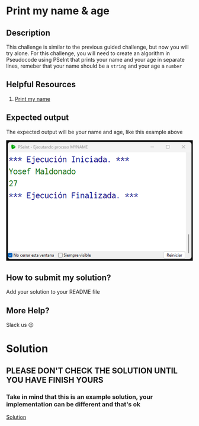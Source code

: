 # Print my name & age

## Description

This challenge is similar to the previous guided challenge, but now you will try alone. For this challenge, you will need to create an algorithm in Pseudocode using PSeInt that prints your name and your age in separate lines, remeber that your name should be a `string` and your age a `number`

## Helpful Resources

1. [Print my name](../../e03/desc/README.md)

## Expected output

The expected output will be your name and age, like this example above

![pe10](../../../assets/PE10.png 'pe10')

## How to submit my solution?

Add your solution to your README file

## More Help?

Slack us 😉

# Solution

## PLEASE DON'T CHECK THE SOLUTION UNTIL YOU HAVE FINISH YOURS

### Take in mind that this is an example solution, your implementation can be different and that's ok

[Solution](../sol)
